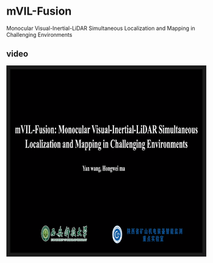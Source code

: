 # mVIL-Fusion
Monocular Visual-Inertial-LiDAR Simultaneous Localization and Mapping in Challenging Environments
## video
<p align="center">
<a href="https://youtu.be/QUXyOIi2O3k" target="_blank"><img src="fig/cover.png" 
alt="video" width="856" height="480" border="10" /></a>
</p>
